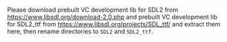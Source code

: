 Please download prebuilt VC development lib for SDL2 from <https://www.libsdl.org/download-2.0.php> and prebuilt VC development lib for SDL2_ttf from <https://www.libsdl.org/projects/SDL_ttf/> and extract them here, then rename directories to `SDL2` and `SDL2_ttf`.
